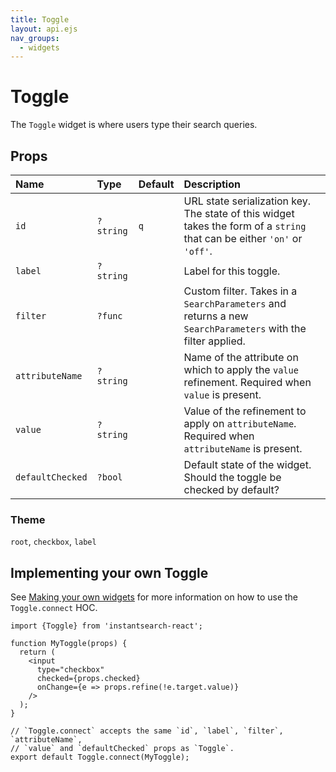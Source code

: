 ```yaml
---
title: Toggle
layout: api.ejs
nav_groups:
  - widgets
---
```


# Toggle

The `Toggle` widget is where users type their search queries.

## Props

Name | Type | Default |Description
:- | :- | :- | :-
`id` | `?string` | `q` | URL state serialization key. The state of this widget takes the form of a `string` that can be either `'on'` or `'off'`.
`label` | `?string` | | Label for this toggle.
`filter` | `?func` | | Custom filter. Takes in a `SearchParameters` and returns a new `SearchParameters` with the filter applied.
`attributeName` | `?string` | | Name of the attribute on which to apply the `value` refinement. Required when `value` is present.
`value` | `?string` | | Value of the refinement to apply on `attributeName`. Required when `attributeName` is present.
`defaultChecked` | `?bool` | | Default state of the widget. Should the toggle be checked by default?

### Theme

`root`, `checkbox`, `label`

## Implementing your own Toggle

See [Making your own widgets](../Customization.md) for more information on how to use the `Toggle.connect` HOC.

```
import {Toggle} from 'instantsearch-react';

function MyToggle(props) {
  return (
    <input
      type="checkbox"
      checked={props.checked}
      onChange={e => props.refine(!e.target.value)}
    />
  );
}

// `Toggle.connect` accepts the same `id`, `label`, `filter`, `attributeName`,
// `value` and `defaultChecked` props as `Toggle`.
export default Toggle.connect(MyToggle);
```

